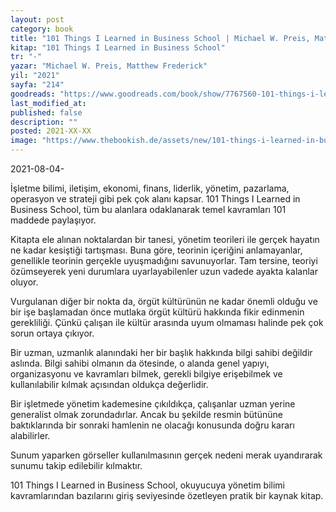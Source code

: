 ```yaml
---
layout: post
category: book
title: "101 Things I Learned in Business School | Michael W. Preis, Matthew Frederick (Kitap)"
kitap: "101 Things I Learned in Business School"
tr: "-"
yazar: "Michael W. Preis, Matthew Frederick"
yil: "2021"
sayfa: "214"
goodreads: "https://www.goodreads.com/book/show/7767560-101-things-i-learned-in-business-school"
last_modified_at:
published: false
description: ""
posted: 2021-XX-XX
image: "https://www.thebookish.de/assets/new/101-things-i-learned-in-business-school.jpg"
---
```


2021-08-04-

İşletme bilimi, iletişim, ekonomi, finans, liderlik, yönetim, pazarlama, operasyon ve strateji gibi pek çok alanı kapsar. 101 Things I Learned in Business School, tüm bu alanlara odaklanarak temel kavramları 101 maddede paylaşıyor.

Kitapta ele alınan noktalardan bir tanesi, yönetim teorileri ile gerçek hayatın ne kadar kesiştiği tartışması. Buna göre, teorinin içeriğini anlamayanlar, genellikle teorinin gerçekle uyuşmadığını savunuyorlar. Tam tersine, teoriyi özümseyerek yeni durumlara uyarlayabilenler uzun vadede ayakta kalanlar oluyor.

Vurgulanan diğer bir nokta da, örgüt kültürünün ne kadar önemli olduğu ve bir işe başlamadan önce mutlaka örgüt kültürü hakkında fikir edinmenin gerekliliği. Çünkü çalışan ile kültür arasında uyum olmaması halinde pek çok sorun ortaya çıkıyor.

Bir uzman, uzmanlık alanındaki her bir başlık hakkında bilgi sahibi değildir aslında. Bilgi sahibi olmanın da ötesinde, o alanda genel yapıyı, organizasyonu ve kavramları bilmek, gerekli bilgiye erişebilmek ve kullanılabilir kılmak açısından oldukça değerlidir.

Bir işletmede yönetim kademesine çıkıldıkça, çalışanlar uzman yerine generalist olmak zorundadırlar. Ancak bu şekilde resmin bütününe baktıklarında bir sonraki hamlenin ne olacağı konusunda doğru kararı alabilirler.

Sunum yaparken görseller kullanılmasının gerçek nedeni merak uyandırarak sunumu takip edilebilir kılmaktır.

101 Things I Learned in Business School, okuyucuya yönetim bilimi kavramlarından bazılarını giriş seviyesinde özetleyen pratik bir kaynak kitap.
